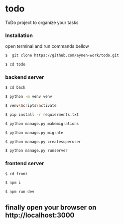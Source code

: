 # todo
ToDo project to organize your tasks

### Installation 
open terminal and run commands bellow
```bash
$  git clone https://github.com/aymen-work/todo.git
```
```bash
$ cd todo
```
### backend server
```bash
$ cd back
```
```bash
$ python -m venv venv
```
```bash
$ venv\Scripts\activate
```
```bash
$ pip install -r requierments.txt
```
```bash
$ python manage.py makemigrations
```
```bash
$ python manage.py migrate
```
```bash
$ python manage.py createsuperuser
```
```bash
$ python manage.py runserver
```

### frontend server
```bash
$ cd front
```
```bash
$ npm i
```
```bash
$ npm run dev
```

## finally open your browser on http://localhost:3000

